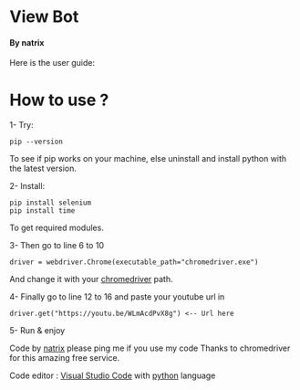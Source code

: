 # View Bot
#### By natrix
 Here is the user guide:
 
# How to use ? 

1- Try:
```PY
pip --version 
``` 
To see if pip works on your machine, else uninstall and install python with the latest version.

2- Install:
```
pip install selenium 
pip install time 
``` 
To get required modules.

3- Then go to line 6 to 10 
```PY
driver = webdriver.Chrome(executable_path="chromedriver.exe")
```
And change it with your [chromedriver](https://chromedriver.chromium.org/downloads) path.

4- Finally go to line 12 to 16 and paste your youtube url in 
```PY
driver.get("https://youtu.be/WLmAcdPvX8g") <-- Url here
```
5- Run & enjoy 

Code by [natrix](https://github.com/natrixdev) please ping me if you use my code 
Thanks to chromedriver for this amazing free service.

Code editor : [Visual Studio Code](https://code.visualstudio.com) with [python](https://www.python.org) language
